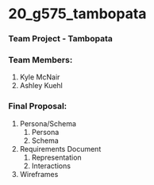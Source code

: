 # 20_g575_tambopata

### Team Project - Tambopata

### Team Members:

1. Kyle McNair
2. Ashley Kuehl

### Final Proposal:
1. Persona/Schema
    1. Persona
    2. Schema
2. Requirements Document
    1. Representation
    2. Interactions
3. Wireframes
